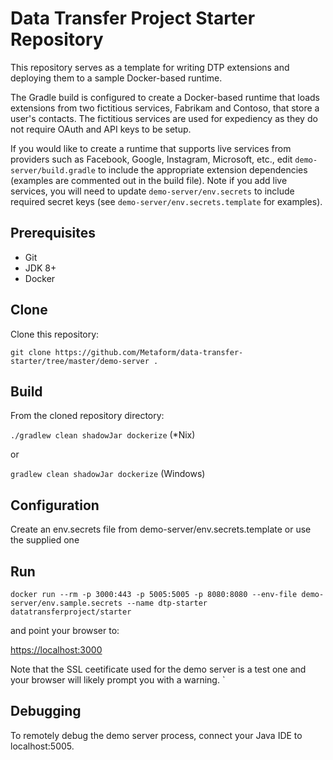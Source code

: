 # Data Transfer Project Starter Repository

This repository serves as a template for writing DTP extensions and deploying them to a sample Docker-based runtime.

The Gradle build is configured to create a Docker-based runtime that loads extensions from two fictitious services, Fabrikam and Contoso, that store a user's contacts. 
The fictitious services are used for expediency as they do not require OAuth and API keys to be setup. 

If you would like to create a runtime that supports live services from providers such as Facebook, Google, Instagram, Microsoft, etc., edit `demo-server/build.gradle` to include 
the appropriate extension dependencies (examples are commented out in the build file). Note if you add live services, you will need to update `demo-server/env.secrets` to include 
required secret keys (see `demo-server/env.secrets.template` for examples). 


## Prerequisites 

* Git
* JDK 8+
* Docker

## Clone

Clone this repository:

`git clone https://github.com/Metaform/data-transfer-starter/tree/master/demo-server .`

## Build

From the cloned repository directory:

`./gradlew clean shadowJar dockerize` (*Nix)  

or 

`gradlew clean shadowJar dockerize` (Windows)

## Configuration

Create an env.secrets file from demo-server/env.secrets.template or use the supplied one

## Run

`docker run --rm -p 3000:443 -p 5005:5005 -p 8080:8080 --env-file demo-server/env.sample.secrets --name dtp-starter datatransferproject/starter`

and point your browser to:

[https://localhost:3000](https://localhost:3000)   

Note that the SSL ceetificate used for the demo server is a test one and your browser will likely prompt you with a warning.
`
## Debugging

To remotely debug the demo server process, connect your Java IDE to localhost:5005.



